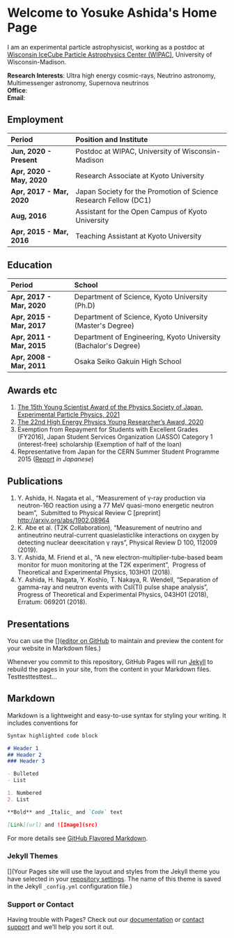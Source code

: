 # Welcome to Yosuke Ashida's Home Page

I am an experimental particle astrophysicist, working as a postdoc at [Wisconsin IceCube Particle Astrophysics Center (WIPAC)](https://wipac.wisc.edu/), University of Wisconsin-Madison. 

**Research Interests**: Ultra high energy cosmic-rays, Neutrino astronomy, Multimessenger astronomy, Supernova neutrinos \
**Office**: \
**Email**: 



## Employment 

| Period | Position and Institute | 
| :---   | :---                   | 
| **Jun, 2020 - Present**   | Postdoc at WIPAC, University of Wisconsin-Madison | 
| **Apr, 2020 - May, 2020** | Research Associate at Kyoto University | 
| **Apr, 2017 - Mar, 2020** | Japan Society for the Promotion of Science Research Fellow (DC1) | 
| **Aug, 2016**             | Assistant for the Open Campus of Kyoto University | 
| **Apr, 2015 - Mar, 2016** | Teaching Assistant at Kyoto University | 



## Education 

| Period | School | 
| :--- | :--- | 
| **Apr, 2017 - Mar, 2020** | Department of Science, Kyoto University (Ph.D) | 
| **Apr, 2015 - Mar, 2017** | Department of Science, Kyoto University (Master's Degree) | 
| **Apr, 2011 - Mar, 2015** | Department of Engineering, Kyoto University (Bachalor's Degree) | 
| **Apr, 2008 - Mar, 2011** | Osaka Seiko Gakuin High School | 


## Awards etc 

1. [The 15th Young Scientist Award of the Physics Society of Japan, Experimental Particle Physics, 2021](https://www.jps.or.jp/english/meetings-and-awards/award.html)
1. [The 22nd High Energy Physics Young Researcher’s Award, 2020](http://www.jahep.org/en/syourei.html)
1. Exemption from Repayment for Students with Excellent Grades (FY2016), Japan Student Services Organization (JASSO) Category 1 (interest-free) scholarship (Exemption of half of the loan)
1. Representative from Japan for the CERN Summer Student Programme 2015 ([Report](http://www.jahep.org/hepnews/2015/15-3-4-CERNSS-Ashida.pdf) *in Japanese*)


## Publications 

1. Y. Ashida, H. Nagata et al., “Measurement of γ-ray production via neutron-16O reaction using a 77 MeV quasi-mono energetic neutron beam”,  Submitted to Physical Review C [preprint] http://arxiv.org/abs/1902.08964
1. K. Abe et al. (T2K Collaboration), “Measurement of neutrino and antineutrino neutral-current quasielasticlike interactions on oxygen by detecting nuclear deexcitation γ rays”, Physical Review D 100, 112009 (2019).
1. Y. Ashida, M. Friend et al., “A new electron-multiplier-tube-based beam monitor for muon monitoring at the T2K experiment”,  Progress of Theoretical and Experimental Physics, 103H01 (2018). 
1. Y. Ashida, H. Nagata, Y. Koshio, T. Nakaya, R. Wendell, “Separation of gamma-ray and neutron events with CsI(Tl) pulse shape analysis”,  Progress of Theoretical and Experimental Physics, 043H01 (2018), Erratum: 069201 (2018). 



## Presentations 





You can use the []([editor on GitHub](https://github.com/yashida1207/yashida1207.github.io/edit/master/index.md) to maintain and preview the content for your website in Markdown files.)

Whenever you commit to this repository, GitHub Pages will run [Jekyll](https://jekyllrb.com/) to rebuild the pages in your site, from the content in your Markdown files.
Testtesttesttest... 


## Markdown

Markdown is a lightweight and easy-to-use syntax for styling your writing. It includes conventions for

```markdown
Syntax highlighted code block

# Header 1
## Header 2
### Header 3

- Bulleted
- List

1. Numbered
2. List

**Bold** and _Italic_ and `Code` text

[Link](url) and ![Image](src)
```

For more details see [GitHub Flavored Markdown](https://guides.github.com/features/mastering-markdown/).

### Jekyll Themes

[](Your Pages site will use the layout and styles from the Jekyll theme you have selected in your [repository settings](https://github.com/yashida1207/yashida1207.github.io/settings). The name of this theme is saved in the Jekyll `_config.yml` configuration file.)

### Support or Contact

Having trouble with Pages? Check out our [documentation](https://docs.github.com/categories/github-pages-basics/) or [contact support](https://github.com/contact) and we’ll help you sort it out.
